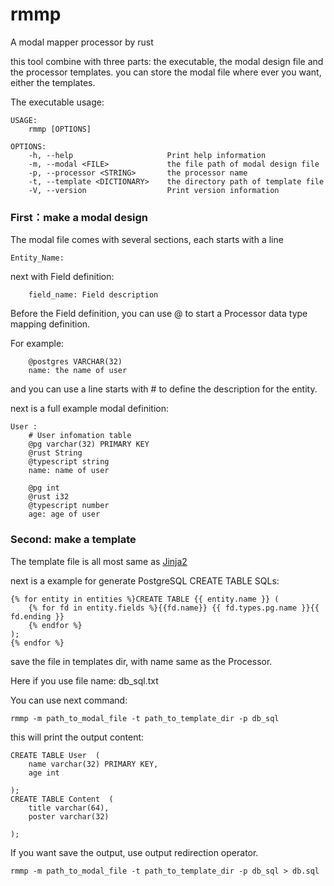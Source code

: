 # rmmp
A modal mapper processor by rust

this tool combine with three parts: the executable, the modal design file and the processor templates.
you can store the modal file where ever you want, either the templates.

The executable usage:
```shell
USAGE:
    rmmp [OPTIONS]

OPTIONS:
    -h, --help                     Print help information
    -m, --modal <FILE>             the file path of modal design file
    -p, --processor <STRING>       the processor name
    -t, --template <DICTIONARY>    the directory path of template file
    -V, --version                  Print version information
```
### First：make a modal design
The modal file comes with several sections, each starts with a line
```template
Entity_Name:
```
next with Field definition:
```template
    field_name: Field description
```
Before the Field definition, you can use @ to start a Processor data type mapping definition.

For example:
```template
    @postgres VARCHAR(32)
    name: the name of user
```
and you can use a line starts with # to define the description for the entity.

next is a full example modal definition:

```template
User :
    # User infomation table
    @pg varchar(32) PRIMARY KEY
    @rust String
    @typescript string
    name: name of user

    @pg int
    @rust i32
    @typescript number
    age: age of user
```

### Second: make a template
The template file is all most same as [Jinja2](https://jinja.palletsprojects.com/en/3.1.x/templates/)

next is a example for generate PostgreSQL CREATE TABLE SQLs:

```template
{% for entity in entities %}CREATE TABLE {{ entity.name }} (
    {% for fd in entity.fields %}{{fd.name}} {{ fd.types.pg.name }}{{ fd.ending }}
    {% endfor %}
);
{% endfor %}
```
save the file in templates dir, with name same as the Processor.

Here if you use file name: db_sql.txt

You can use next command:
```shell
rmmp -m path_to_modal_file -t path_to_template_dir -p db_sql
```
this will print the output content:

```shell
CREATE TABLE User  (
    name varchar(32) PRIMARY KEY,
    age int
    
);
CREATE TABLE Content  (
    title varchar(64),
    poster varchar(32)
    
);

```
If you want save the output, use output redirection operator.

```shell
rmmp -m path_to_modal_file -t path_to_template_dir -p db_sql > db.sql
```
